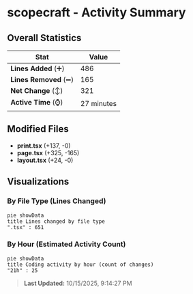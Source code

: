 # scopecraft - Activity Summary 

## Overall Statistics

| Stat                   | Value                                                             |
| ---------------------- | ----------------------------------------------------------------- |
| **Lines Added** (➕)   | 486                                          |
| **Lines Removed** (➖) | 165                                        |
| **Net Change** (↕)    | 321                |
| **Active Time** (⌚)   | 27 minutes |


## Modified Files
- **print.tsx** (+137, -0)
- **page.tsx** (+325, -165)
- **layout.tsx** (+24, -0)

## Visualizations

### By File Type (Lines Changed)

```mermaid
pie showData
title Lines changed by file type
".tsx" : 651
```

### By Hour (Estimated Activity Count)

```mermaid
pie showData
title Coding activity by hour (count of changes)
"21h" : 25
```


> **Last Updated:** 10/15/2025, 9:14:27 PM